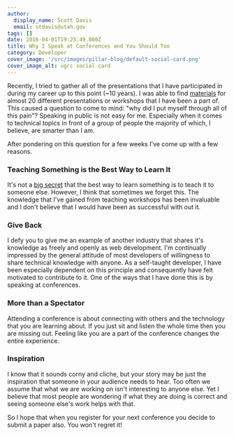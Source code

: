 ```yaml
---
author:
  display_name: Scott Davis
  email: stdavis@utah.gov
tags: []
date: 2016-04-01T19:23:49.000Z
title: Why I Speak at Conferences and You Should Too
category: Developer
cover_image: '/src/images/pillar-blog/default-social-card.png'
cover_image_alt: ugrc social card
---
```


Recently, I tried to gather all of the presentations that I have participated in during my career up to this point (~10 years). I was able to find [materials](https://drive.google.com/drive/folders/0BxgFysokDQeKS0JPaTRPQmxKQlE?usp=drive_open) for almost 20 different presentations or workshops that I have been a part of. This caused a question to come to mind: "why did I put myself through all of this pain"? Speaking in public is not easy for me. Especially when it comes to technical topics in front of a group of people the majority of which, I believe, are smarter than I am.

After pondering on this question for a few weeks I've come up with a few reasons.

### Teaching Something is the Best Way to Learn It

It's not a [big secret](https://ideas.time.com/2011/11/30/the-protege-effect/) that the best way to learn something is to teach it to someone else. However, I think that sometimes we forget this. The knowledge that I've gained from teaching workshops has been invaluable and I don't believe that I would have been as successful with out it.

### Give Back

I defy you to give me an example of another industry that shares it's knowledge as freely and openly as web development. I'm continually impressed by the general attitude of most developers of willingness to share technical knowledge with anyone. As a self-taught developer, I have been especially dependent on this principle and consequently have felt motivated to contribute to it. One of the ways that I have done this is by speaking at conferences.

### More than a Spectator

Attending a conference is about connecting with others and the technology that you are learning about. If you just sit and listen the whole time then you are missing out. Feeling like you are a part of the conference changes the entire experience.

### Inspiration

I know that it sounds corny and cliche, but your story may be just the inspiration that someone in your audience needs to hear. Too often we assume that what we are working on isn't interesting to anyone else. Yet I believe that most people are wondering if what they are doing is correct and seeing someone else's work helps with that.

So I hope that when you register for your next conference you decide to submit a paper also. You won't regret it!
